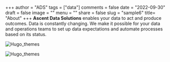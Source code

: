 +++
author = "ADS"
tags = ["data"]
comments = false
date = "2022-09-30"
draft = false
image = ""
menu = ""
share = false
slug = "sample6"
title= "About"
+++
**Ascent Data Solutions** enables your data to act and produce outcomes.
Data is constantly changing. We make it possible for your data and operations teams to set up data expectations and automate processes based on its status.



![Hugo_themes](/blog/images/about.png)

![Hugo_themes](/blog/images/automation.jpg)
